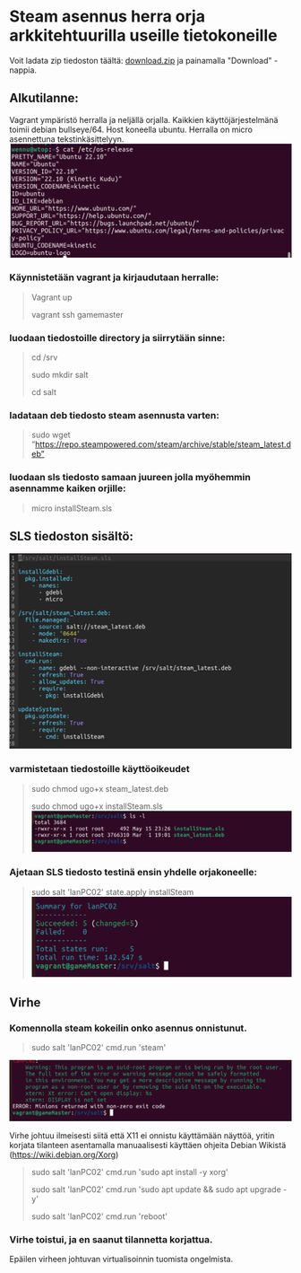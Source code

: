 # Steam asennus herra orja arkkitehtuurilla useille tietokoneille

Voit ladata zip tiedoston täältä: [download.zip](https://github.com/FEWerQ/palvelinhallinta/blob/d76ed99c9c085f2766644a3aa4d46860361fe3ea/download.zip) ja painamalla "Download" -nappia.

## Alkutilanne:
Vagrant ympäristö herralla ja neljällä orjalla. Kaikkien käyttöjärjestelmänä toimii debian bullseye/64. Host koneella ubuntu.
Herralla on micro asennettuna tekstinkäsittelyyn.
![kuvakaappaus versiosta](screenshots/01-01-versio.png)
### Käynnistetään vagrant ja kirjaudutaan herralle:
> Vagrant up
> 
> vagrant ssh gamemaster

### luodaan tiedostoille directory ja siirrytään sinne:
> cd /srv
> 
> sudo mkdir salt
> 
> cd salt

### ladataan deb tiedosto steam asennusta varten:
> sudo wget ”https://repo.steampowered.com/steam/archive/stable/steam_latest.deb”

### luodaan sls tiedosto samaan juureen jolla myöhemmin asennamme kaiken orjille:
> micro installSteam.sls

## SLS tiedoston sisältö:
![installSteal.sls](screenshots/h7_installSteamSLS.png)

### varmistetaan tiedostoille käyttöoikeudet
> sudo chmod ugo+x steam_latest.deb
> 
> sudo chmod ugo+x installSteam.sls
![chmod](screenshots/h7_wget.png)

### Ajetaan SLS tiedosto testinä ensin yhdelle orjakoneelle:
> sudo salt 'lanPC02' state.apply installSteam
![steam install](screenshots/h7_steam_asennus.png)

## Virhe

### Komennolla steam kokeilin onko asennus onnistunut.
> sudo salt 'lanPC02' cmd.run 'steam'

![steam virhe](screenshots/h7_virhe_toistuu.png)

Virhe johtuu ilmeisesti siitä että X11 ei onnistu käyttämään näyttöä, yritin korjata tilanteen asentamalla manuaalisesti käyttäen ohjeita Debian Wikistä (https://wiki.debian.org/Xorg)
> sudo salt 'lanPC02' cmd.run 'sudo apt install -y xorg'
> 
> sudo salt 'lanPC02' cmd.run 'sudo apt update && sudo apt upgrade -y'
> 
> sudo salt 'lanPC02' cmd.run 'reboot'

### Virhe toistui, ja en saanut tilannetta korjattua.
Epäilen virheen johtuvan virtualisoinnin tuomista ongelmista.

